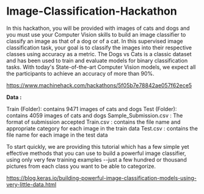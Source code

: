 # Image-Classification-Hackathon

In this hackathon, you will be provided with images of cats and dogs and you must use  your Computer Vision skills to build an image classifier to classify an image as that of a dog or of a cat. In this supervised image classification task, your goal is to classify the images into their respective classes using accuracy as a metric. The Dogs vs Cats is a classic dataset and has been used to train and evaluate models for binary classification tasks. With today's State-of-the-art Computer Vision models, we expect all the participants to achieve an accuracy of more than 90%.

https://www.machinehack.com/hackathons/5f05b7e78842ae057f62ece5

**Data :**

Train (Folder): contains 9471 images of cats and dogs
Test (Folder): contains 4059 images of cats and dogs
Sample_Submission.csv : The format of submission accepted
Train.csv : contains the file name and appropriate category for each image in the train data
Test.csv : contains the file name for each image in the test data

To start quickly, we are providing this tutorial which has a few simple yet effective methods that you can use to build a powerful image classifier, using only very few training examples --just a few hundred or thousand pictures from each class you want to be able to categorize. 

https://blog.keras.io/building-powerful-image-classification-models-using-very-little-data.html
